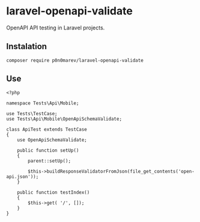 # laravel-openapi-validate

OpenAPI API testing in Laravel projects.

## Instalation

`composer require p0n0marev/laravel-openapi-validate`

## Use

```
<?php

namespace Tests\Api\Mobile;

use Tests\TestCase;
use Tests\Api\Mobile\OpenApiSchemaValidate;

class ApiTest extends TestCase
{
    use OpenApiSchemaValidate;
    
    public function setUp()
    {
        parent::setUp();

        $this->buildResponseValidatorFromJson(file_get_contents('open-api.json'));
    }

    public function testIndex()
    {
        $this->get( '/', []);
    }
}
```
